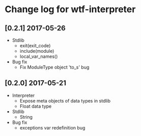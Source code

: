 # Change log for wtf-interpreter

## [0.2.1] 2017-05-26
- Stdlib
  - exit(exit\_code)
  - include(module)
  - local_var_names()
- Bug fix
  - Fix ModuleType object 'to_s' bug

## [0.2.0] 2017-05-21
- Interpreter
  - Expose meta objects of data types in stdlib
  - Float data type
- Stdlib
  - String
- Bug fix
  - exceptions var redefinition bug
